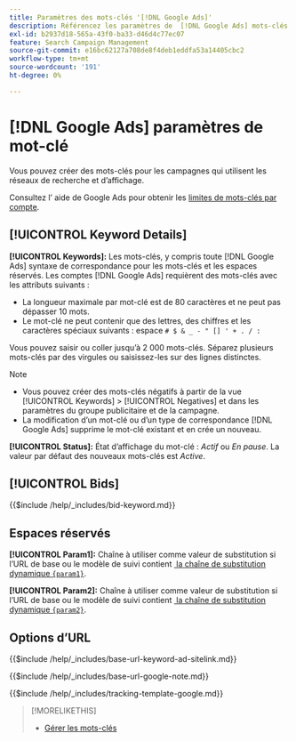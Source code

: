 ```yaml
---
title: Paramètres des mots-clés '[!DNL Google Ads]'
description: Référencez les paramètres de  [!DNL Google Ads] mots-clés.
exl-id: b2937d18-565a-43f0-ba33-d46d4c77ec07
feature: Search Campaign Management
source-git-commit: e16bc62127a708de8f4deb1eddfa53a14405cbc2
workflow-type: tm+mt
source-wordcount: '191'
ht-degree: 0%

---
```


# [!DNL Google Ads] paramètres de mot-clé

Vous pouvez créer des mots-clés pour les campagnes qui utilisent les réseaux de recherche et d’affichage.

Consultez l’ aide de Google Ads pour obtenir les [limites de mots-clés par compte](https://support.google.com/google-ads/answer/6372658).

## [!UICONTROL Keyword Details]

**[!UICONTROL Keywords]:** Les mots-clés, y compris toute [!DNL Google Ads] syntaxe de correspondance pour les mots-clés et les espaces réservés. Les comptes [!DNL Google Ads] requièrent des mots-clés avec les attributs suivants :

* La longueur maximale par mot-clé est de 80 caractères et ne peut pas dépasser 10 mots.
* Le mot-clé ne peut contenir que des lettres, des chiffres et les caractères spéciaux suivants : espace `# $ & _ - " [] ' + . / :`

Vous pouvez saisir ou coller jusqu’à 2 000 mots-clés. Séparez plusieurs mots-clés par des virgules ou saisissez-les sur des lignes distinctes.

>[!NOTE]
>
>* Vous pouvez créer des mots-clés négatifs à partir de la vue [!UICONTROL Keywords] > [!UICONTROL Negatives] et dans les paramètres du groupe publicitaire et de la campagne.
>* La modification d’un mot-clé ou d’un type de correspondance [!DNL Google Ads] supprime le mot-clé existant et en crée un nouveau.

**[!UICONTROL Status]:** État d’affichage du mot-clé : *Actif* ou *En pause*. La valeur par défaut des nouveaux mots-clés est *Active*.

## [!UICONTROL Bids]

<!-- **[!UICONTROL Bid]:** -->

{{$include /help/_includes/bid-keyword.md}}

## Espaces réservés

**[!UICONTROL Param1]:** Chaîne à utiliser comme valeur de substitution si l’URL de base ou le modèle de suivi contient [&#x200B; la chaîne de substitution dynamique `{param1}`](https://support.google.com/google-ads/answer/6305348).

**[!UICONTROL Param2]:** Chaîne à utiliser comme valeur de substitution si l’URL de base ou le modèle de suivi contient [&#x200B; la chaîne de substitution dynamique `{param2}`](https://support.google.com/google-ads/answer/6305348).

## Options d’URL

<!-- **[!UICONTROL Base URl]:** -->

{{$include /help/_includes/base-url-keyword-ad-sitelink.md}}

<!-- **[note for Base URL field]:** -->

{{$include /help/_includes/base-url-google-note.md}}

<!-- **[!UICONTROL Tracking Template]:** -->

{{$include /help/_includes/tracking-template-google.md}}

>[!MORELIKETHIS]
>
>* [Gérer les mots-clés](/help/search-social-commerce/campaign-management/campaigns/keyword-manage.md)
